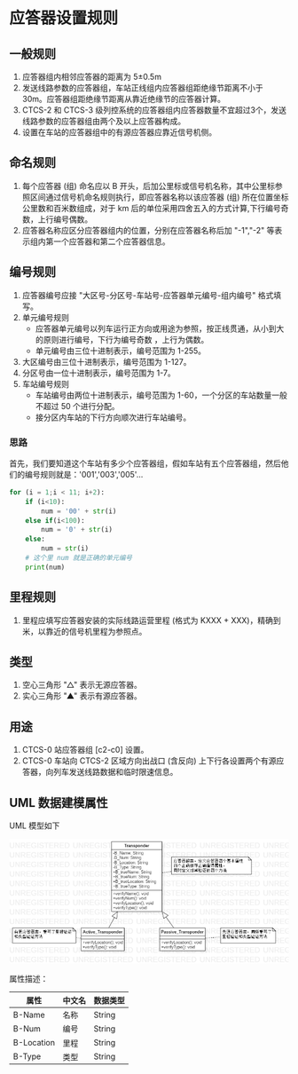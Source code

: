 # 应答器设置规则

## 一般规则

1. 应答器组内相邻应答器的距离为 5±0.5m
2. 发送线路参数的应答器组，车站正线组内应答器组距绝缘节距离不小于 30m。应答器组距绝缘节距离从靠近绝缘节的应答器计算。
3. CTCS-2 和 CTCS-3 级列控系统的应答器组内应答器数量不宜超过3个，发送线路参数的应答器组由两个及以上应答器构成。
4. 设置在车站的应答器组中的有源应答器应靠近信号机侧。

## 命名规则

1. 每个应答器 (组) 命名应以 B 开头，后加公里标或信号机名称，其中公里标参照区间通过信号机命名规则执行，即应答器名称以该应答器 (组) 所在位置坐标公里数和百米数组成，对于 km 后的单位采用四舍五入的方式计算,下行编号奇数，上行编号偶数。
2. 应答器名称应区分应答器组内的位置，分别在应答器名称后加 "-1","-2" 等表示组内第一个应答器和第二个应答器信息。

## 编号规则

1. 应答器编号应接 "大区号-分区号-车站号-应答器单元编号-组内编号" 格式填写。
2. 单元编号规则
    - 应答器单元编号以列车运行正方向或用途为参照，按正线贯通，从小到大的原则进行编号，下行为编号奇数 ，上行为偶数。
    - 单元编号由三位十进制表示，编号范围为 1-255。
3. 大区编号由三位十进制表示，编号范围为 1-127。
4. 分区号由一位十进制表示，编号范围为 1-7。
5. 车站编号规则
    - 车站编号由两位十进制表示，编号范围为 1-60，一个分区的车站数量一般不超过 50 个进行分配。
    - 接分区内车站的下行方向顺次进行车站编号。

### 思路

首先，我们要知道这个车站有多少个应答器组，假如车站有五个应答器组，然后他们的编号规则就是：'001','003','005'...

```python
for (i = 1;i < 11; i+2):
    if (i<10):
        num = '00' + str(i)
    else if(i<100):
        num = '0' + str(i)
    else:
        num = str(i)
    # 这个里 num 就是正确的单元编号
    print(num)
```

## 里程规则

1. 里程应填写应答器安装的实际线路运营里程 (格式为 KXXX + XXX)，精确到米，以靠近的信号机里程为参照点。

## 类型

1. 空心三角形 "△" 表示无源应答器。
2. 实心三角形 "▲" 表示有源应答器。

## 用途

1. CTCS-0 站应答器组 [c2-c0] 设置。
2. CTCS-0 车站向 CTCS-2 区域方向出战口 (含反向) 上下行各设置两个有源应答器，向列车发送线路数据和临时限速信息。

## UML 数据建模属性

UML 模型如下

![应答器UML模型](./UML/Transponder.png)

属性描述：

| 属性       | 中文名 | 数据类型   |
| ---------- | ------ | ------ |
| B-Name     | 名称   | String |
| B-Num      | 编号   | String |
| B-Location | 里程   | String |
| B-Type     | 类型   | String |
